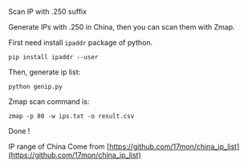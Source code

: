 Scan IP with .250 suffix

Generate IPs with .250 in China, then you can scan them with Zmap.

First need install `ipaddr` package of python.

	pip install ipaddr --user

Then, generate ip list:
	
	python genip.py

Zmap scan command is:

	zmap -p 80 -w ips.txt -o result.csv

Done !

IP range of China Come from [https://github.com/17mon/china_ip_list](https://github.com/17mon/china_ip_list)
